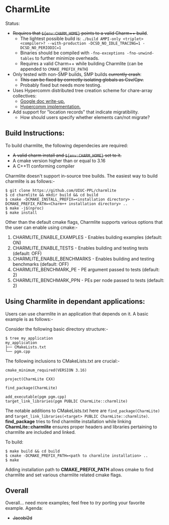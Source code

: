 # CharmLite

Status:
- ~~Requires that `${env:CHARM_HOME}` points to a valid Charm++ build~~.
    - The lightest possible build is:
    `./build AMPI-only <triplet> <compiler>? --with-production -DCSD_NO_IDLE_TRACING=1 -DCSD_NO_PERIODIC=1`
    - Binaries should be compiled with `-fno-exceptions -fno-unwind-tables` to further minimize overheads.
    - Requires a valid Charm++ while building Charmlite (can be appended to `CMAKE_PREFIX_PATH`)
- Only tested with non-SMP builds, SMP builds ~~currently crash~~:
    - ~~This can be fixed by correctly isolating globals as Csv/Cpv.~~
    - Probably fixed but needs more testing.
- Uses Hypercomm distributed tree creation scheme for chare-array collectives:
    - [Google doc write-up.](https://docs.google.com/document/d/1hv-9qm1dXR8R1VJXgtyFHuhTUoa_izrm-jDXPqqkpas/edit?usp=sharing)
    - [Hypercomm implementation.](https://github.com/jszaday/hypercomm/blob/main/include/hypercomm/tree_builder/tree_builder.hpp)
- Add support for "location records" that indicate migratibility.
    - How should users specify whether elements can/not migrate?

## Build Instructions:

To build charmlite, the following dependecies are required:
- ~~A valid charm install and `${env:CHARM_HOME}` set to it.~~
- A cmake version higher than or equal to 3.16
- A C++11 conforming compiler

Charmlite doesn't support in-source tree builds. The easiest way to build
charmlite is as follows:-

```
$ git clone https://github.com/UIUC-PPL/charmlite
$ cd charmlite && mkdir build && cd build
$ cmake -DCMAKE_INSTALL_PREFIX=<installation directory> -DCMAKE_PREFIX_PATH=<Charm++ installation directory> ..
$ make -j$(nproc)
$ make install
```

Other than the default cmake flags, Charmlite supports various options that
the user can enable using cmake:-
1. CHARMLITE_ENABLE_EXAMPLES - Enables building examples (default: ON)
2. CHARMLITE_ENABLE_TESTS - Enables building and testing tests (default: OFF)
3. CHARMLITE_ENABLE_BENCHMARKS - Enables building and testing benchmarks (default: OFF)
4. CHARMLITE_BENCHMARK_PE - PE argument passed to tests (default: 2)
5. CHARMLITE_BENCHMARK_PPN - PEs per node passed to tests (default: 2)

## Using Charmlite in dependant applications:

Users can use charmlite in an application that depends on it. A basic example
is as follows:-

Consider the following basic directory structure:-

```
$ tree my_application
my_application
├── CMakeLists.txt
└── pgm.cpp
```

The following inclusions to CMakeLists.txt are crucial:-

```
cmake_minimum_required(VERSION 3.16)

project(CharmLite CXX)

find_package(CharmLite)

add_executable(pgm pgm.cpp)
target_link_libraries(pgm PUBLIC CharmLite::charmlite)
```

The notable additions to CMakeLists.txt here are `find_package(CharmLite)`
and `target_link_libraries(<target> PUBLIC CharmLite::charmlite)`. 
**find_package** tries to find charmlite installation while linking
**CharmLite::charmlite** ensures proper headers and libraries pertaining
to charmlite are included and linked.

To build:

```
$ make build && cd build
$ cmake -DCMAKE_PREFIX_PATH=<path to charmlite installation> ..
$ make
```

Adding installation path to **CMAKE_PREFIX_PATH** allows cmake to find
charmlite and set various charmlite related cmake flags.

## Overall

Overall... need more examples; feel free to _try_ porting your favorite example. Agenda:
- ~~Jacobi2d~~
